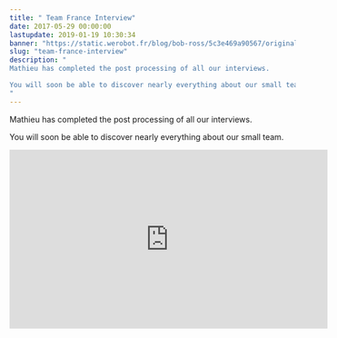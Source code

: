 ```yaml
---
title: " Team France Interview"
date: 2017-05-29 00:00:00
lastupdate: 2019-01-19 10:30:34
banner: "https://static.werobot.fr/blog/bob-ross/5c3e469a90567/original.jpg"
slug: "team-france-interview"
description: " 
Mathieu has completed the post processing of all our interviews.

You will soon be able to discover nearly everything about our small team.
"
---
```

Mathieu has completed the post processing of all our interviews.

You will soon be able to discover nearly everything about our small team.

<iframe width="560" height="315" src="https://www.youtube-nocookie.com/embed/Abel-aMgHPI" frameborder="0" allow="accelerometer; autoplay; encrypted-media; gyroscope; picture-in-picture" allowfullscreen></iframe>
    